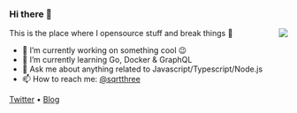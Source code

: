 ### Hi there 👋

<img align="right" src="https://github-readme-stats.vercel.app/api?username=sqrthree&show_icons=true&hide_title=true">

This is the place where I opensource stuff and break things :rofl:

- 🔭 I’m currently working on something cool :wink:
- 🌱 I’m currently learning Go, Docker & GraphQL
- 💬 Ask me about anything related to Javascript/Typescript/Node.js
- 📫 How to reach me: [@sqrtthree](mailto:imsqrtthree@gmail.com)

[Twitter](https://twitter.com/sqrtthree) •
[Blog](https://blog.sqrtthree.com)
